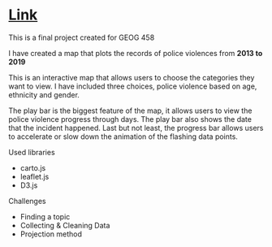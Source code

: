 # [Link](https://joshuaji03.github.io/final_project/index.html)
This is a final project created for GEOG 458

I have created a map that plots the records of police violences from **2013 to 2019**

This is an interactive map that allows users to choose the categories they want to view. I have included three choices, police violence based on age, ethnicity and gender.

The play bar is the biggest feature of the map, it allows users to view the police violence progress through days. The play bar also shows the date that the incident happened. Last but not least, the progress bar allows users to accelerate or slow down the animation of the flashing data points.

Used libraries
- carto.js
- leaflet.js
- D3.js

Challenges
- Finding a topic
- Collecting & Cleaning Data
- Projection method
